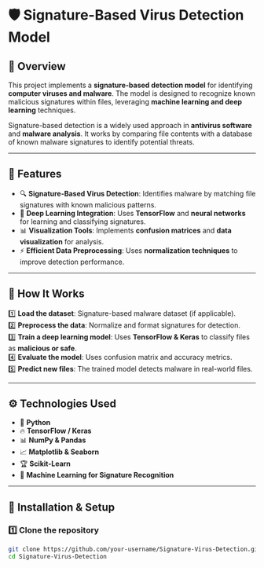 # 🛡️ Signature-Based Virus Detection Model

## 📌 Overview
This project implements a **signature-based detection model** for identifying **computer viruses and malware**. The model is designed to recognize known malicious signatures within files, leveraging **machine learning and deep learning** techniques.

Signature-based detection is a widely used approach in **antivirus software** and **malware analysis**. It works by comparing file contents with a database of known malware signatures to identify potential threats.

---

## 🚀 Features
- 🔍 **Signature-Based Virus Detection**: Identifies malware by matching file signatures with known malicious patterns.
- 🧠 **Deep Learning Integration**: Uses **TensorFlow** and **neural networks** for learning and classifying signatures.
- 📊 **Visualization Tools**: Implements **confusion matrices** and **data visualization** for analysis.
- ⚡ **Efficient Data Preprocessing**: Uses **normalization techniques** to improve detection performance.


---

## 📝 How It Works
1️⃣ **Load the dataset**: Signature-based malware dataset (if applicable).  
2️⃣ **Preprocess the data**: Normalize and format signatures for detection.  
3️⃣ **Train a deep learning model**: Uses **TensorFlow & Keras** to classify files as **malicious or safe**.  
4️⃣ **Evaluate the model**: Uses confusion matrix and accuracy metrics.  
5️⃣ **Predict new files**: The trained model detects malware in real-world files.  

---

## ⚙️ Technologies Used
- 🐍 **Python**
- 🔥 **TensorFlow / Keras**
- 📊 **NumPy & Pandas**
- 📈 **Matplotlib & Seaborn**
- 🏆 **Scikit-Learn**
- 🤖 **Machine Learning for Signature Recognition**

---

## 📌 Installation & Setup

### 1️⃣ Clone the repository
```bash
git clone https://github.com/your-username/Signature-Virus-Detection.git
cd Signature-Virus-Detection


